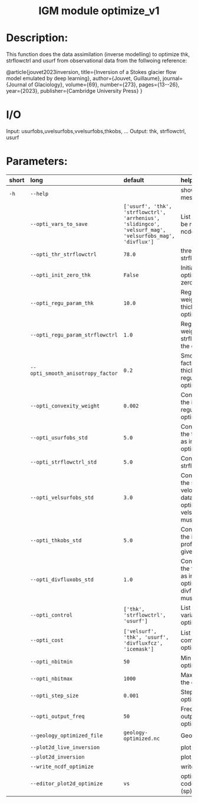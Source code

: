
### <h1 align="center" id="title">IGM module optimize_v1 </h1>

# Description:

This function does the data assimilation (inverse modelling) to optimize thk, 
strflowctrl and usurf from observational data from the follwoing reference:

@article{jouvet2023inversion,
  title={Inversion of a Stokes glacier flow model emulated by deep learning},
  author={Jouvet, Guillaume},
  journal={Journal of Glaciology},
  volume={69},
  number={273},
  pages={13--26},
  year={2023},
  publisher={Cambridge University Press}
}

# I/O

Input: usurfobs,uvelsurfobs,vvelsurfobs,thkobs, ...
Output: thk, strflowctrl, usurf
 
# Parameters: 


|short|long|default|help|
| :--- | :--- | :--- | :--- |
|`-h`|`--help`||show this help message and exit|
||`--opti_vars_to_save`|`['usurf', 'thk', 'strflowctrl', 'arrhenius', 'slidingco', 'velsurf_mag', 'velsurfobs_mag', 'divflux']`|List of variables to be recorded in the ncdef file|
||`--opti_thr_strflowctrl`|`78.0`|threshold value for strflowctrl|
||`--opti_init_zero_thk`|`False`|Initialize the optimization with zero ice thickness|
||`--opti_regu_param_thk`|`10.0`|Regularization weight for the ice thickness in the optimization|
||`--opti_regu_param_strflowctrl`|`1.0`|Regularization weight for the strflowctrl field in the optimization|
||`--opti_smooth_anisotropy_factor`|`0.2`|Smooth anisotropy factor for the ice thickness regularization in the optimization|
||`--opti_convexity_weight`|`0.002`|Convexity weight for the ice thickness regularization in the optimization|
||`--opti_usurfobs_std`|`5.0`|Confidence/STD of the top ice surface as input data for the optimization|
||`--opti_strflowctrl_std`|`5.0`|Confidence/STD of strflowctrl|
||`--opti_velsurfobs_std`|`3.0`|Confidence/STD of the surface ice velocities as input data for the optimization (if 0, velsurfobs_std field must be given)|
||`--opti_thkobs_std`|`5.0`|Confidence/STD of the ice thickness profiles (unless given)|
||`--opti_divfluxobs_std`|`1.0`|Confidence/STD of the flux divergence as input data for the optimization (if 0, divfluxobs_std field must be given)|
||`--opti_control`|`['thk', 'strflowctrl', 'usurf']`|List of optimized variables for the optimization|
||`--opti_cost`|`['velsurf', 'thk', 'usurf', 'divfluxfcz', 'icemask']`|List of cost components for the optimization|
||`--opti_nbitmin`|`50`|Min iterations for the optimization|
||`--opti_nbitmax`|`1000`|Max iterations for the optimization|
||`--opti_step_size`|`0.001`|Step size for the optimization|
||`--opti_output_freq`|`50`|Frequency of the output for the optimization|
||`--geology_optimized_file`|`geology-optimized.nc`|Geology input file|
||`--plot2d_live_inversion`||plot2d_live_inversion|
||`--plot2d_inversion`||plot 2d inversion|
||`--write_ncdf_optimize`||write_ncdf_optimize|
||`--editor_plot2d_optimize`|`vs`|optimized for VS code (vs) or spyder (sp) for live plot|

